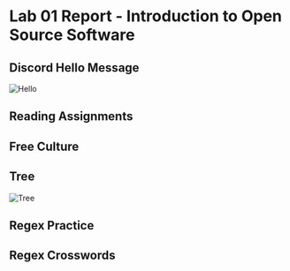 # Lab 01 Report - Introduction to Open Source Software

## Discord Hello Message

![Hello](images/discord-hello.jpg)

## Reading Assignments

## Free Culture

## Tree

![Tree](images/tree.png)

## Regex Practice

## Regex Crosswords


